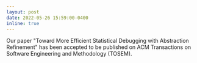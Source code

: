 ```yaml
---
layout: post
date: 2022-05-26 15:59:00-0400
inline: true
---
```

Our paper "Toward More Efficient Statistical Debugging with Abstraction Refinement" has been accepted to be published on ACM Transactions on Software Engineering and Methodology (TOSEM).
